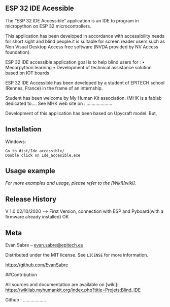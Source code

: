## ESP 32 IDE Acessible


The “ESP 32 IDE Accessible” application is an IDE to program in micropython on ESP 32 microcontrollers. 

This application has been developed in accordance with accessibility needs for short sight and blind people.it is suitable for screen reader users such as Non Visual Desktop Access free software (NVDA provided by NV Access foundation). 

ESP 32 IDE accessible application goal is to help blind users for :
•	Mecorpython learning 
•	Development of technical assistance solution based on IOT boards

ESP 32 IDE Accessible has been developed by a student of EPITECH school (Rennes, France) in the frame of an internship. 

Student has been welcome by My Human Kit association. (MHK is a fablab dedicated to….
See MHK web site on : ……………….. 

Development of this application has been based on Upycraft model. But, 

## Installation


Windows:

```
Go to dist/Ide_accessible/
Double click on Ide_accesible.exe
```

## Usage example

_For more examples and usage, please refer to the [Wiki][wiki]._

## Release History

V 1.0 02/10/2020 --> First Version, connection with ESP and Pyboard(with a firmware already installed) OK

## Meta

Evan Sabre – evan.sabre@epitech.eu

Distributed under the MIT license. See ``LICENSE`` for more information.

https://github.com/EvanSabre

##Contribution

<!-- Markdown link & img dfn's -->

All sources and documentation are available on 
[wiki]: https://wikilab.myhumankit.org/index.php?title=Projets:Blind_IDE

Github : ………………

